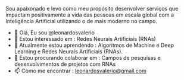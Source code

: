 Sou apaixonado e levo como meu propósito desenvolver serviços que impactam positivamente a vida das pessoas em escala global com a Inteligência Artificial utilizando o de mais moderno no campo.


- 👋 Olá, Eu sou @leonardosvalerio
- 👀 Estou interessado em : Redes Neurais Artificiais (RNAs)
- 🌱 Atualmente estou aprendendo : Algoritmos de Machine e Deep Learning e Redes Neurais Artificiais (RNAs).
- 💞️ Estou procurando colaborar em : Campos de pesquisas e desenvolvimentos de projetos com RNAs
- 📫 Como me encontrar : leonardosvalerio@gmail.com
